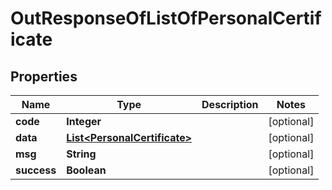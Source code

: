 

# OutResponseOfListOfPersonalCertificate

## Properties

Name | Type | Description | Notes
------------ | ------------- | ------------- | -------------
**code** | **Integer** |  |  [optional]
**data** | [**List&lt;PersonalCertificate&gt;**](PersonalCertificate.md) |  |  [optional]
**msg** | **String** |  |  [optional]
**success** | **Boolean** |  |  [optional]



